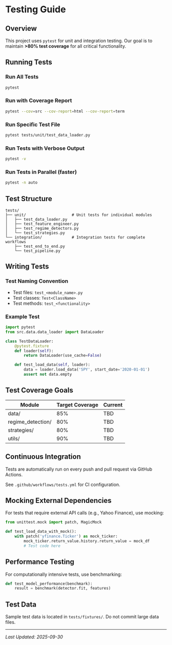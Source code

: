 # Testing Guide

## Overview

This project uses `pytest` for unit and integration testing. Our goal is to maintain **>80% test coverage** for all critical functionality.

## Running Tests

### Run All Tests
```bash
pytest
```

### Run with Coverage Report
```bash
pytest --cov=src --cov-report=html --cov-report=term
```

### Run Specific Test File
```bash
pytest tests/unit/test_data_loader.py
```

### Run Tests with Verbose Output
```bash
pytest -v
```

### Run Tests in Parallel (faster)
```bash
pytest -n auto
```

## Test Structure

```
tests/
├── unit/                    # Unit tests for individual modules
│   ├── test_data_loader.py
│   ├── test_feature_engineer.py
│   ├── test_regime_detectors.py
│   └── test_strategies.py
└── integration/             # Integration tests for complete workflows
    ├── test_end_to_end.py
    └── test_pipeline.py
```

## Writing Tests

### Test Naming Convention
- Test files: `test_<module_name>.py`
- Test classes: `Test<ClassName>`
- Test methods: `test_<functionality>`

### Example Test
```python
import pytest
from src.data.data_loader import DataLoader

class TestDataLoader:
    @pytest.fixture
    def loader(self):
        return DataLoader(use_cache=False)

    def test_load_data(self, loader):
        data = loader.load_data('SPY', start_date='2020-01-01')
        assert not data.empty
```

## Test Coverage Goals

| Module | Target Coverage | Current |
|--------|----------------|---------|
| data/ | 85% | TBD |
| regime_detection/ | 80% | TBD |
| strategies/ | 80% | TBD |
| utils/ | 90% | TBD |

## Continuous Integration

Tests are automatically run on every push and pull request via GitHub Actions.

See `.github/workflows/tests.yml` for CI configuration.

## Mocking External Dependencies

For tests that require external API calls (e.g., Yahoo Finance), use mocking:

```python
from unittest.mock import patch, MagicMock

def test_load_data_with_mock():
    with patch('yfinance.Ticker') as mock_ticker:
        mock_ticker.return_value.history.return_value = mock_df
        # Test code here
```

## Performance Testing

For computationally intensive tests, use benchmarking:

```python
def test_model_performance(benchmark):
    result = benchmark(detector.fit, features)
```

## Test Data

Sample test data is located in `tests/fixtures/`. Do not commit large data files.

---

*Last Updated: 2025-09-30*